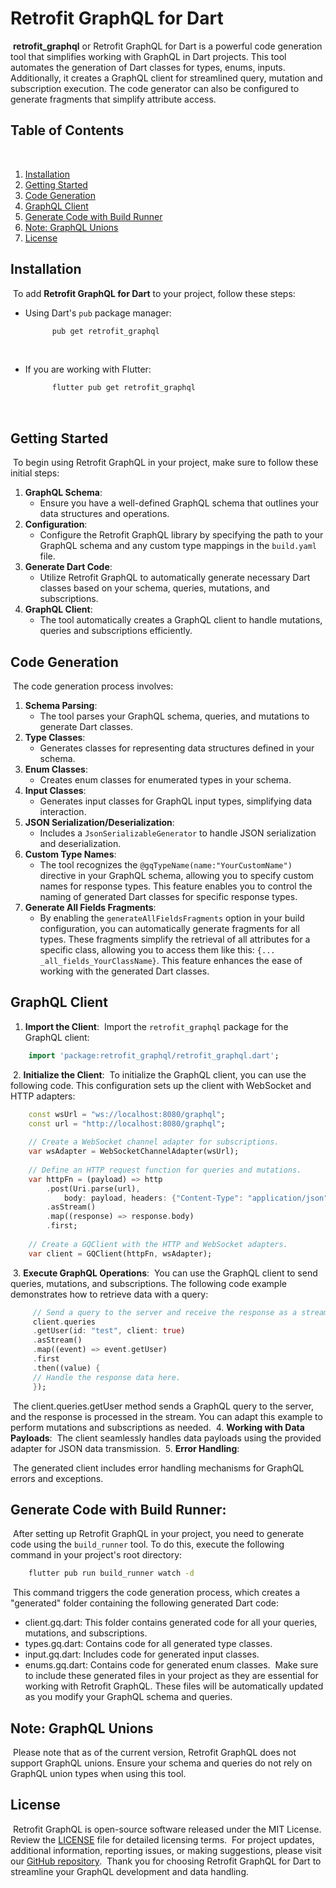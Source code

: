 # Retrofit GraphQL for Dart
​
**retrofit_graphql** or Retrofit GraphQL for Dart is a powerful code generation tool that simplifies working with GraphQL in Dart projects. This tool automates the generation of Dart classes for types, enums, inputs. Additionally, it creates a GraphQL client for streamlined query, mutation and subscription execution. The code generator can also be configured to generate fragments that simplify attribute access.
​
## Table of Contents
​
1. [Installation](#installation)
2. [Getting Started](#getting-started)
3. [Code Generation](#code-generation)
4. [GraphQL Client](#graphql-client)
5. [Generate Code with Build Runner](#generate-code-with-build-runner)
6. [Note: GraphQL Unions](#note-graphql-unions)
7. [License](#license)
​
## Installation
​
To add **Retrofit GraphQL for Dart** to your project, follow these steps:
​
- Using Dart's `pub` package manager:
​
  ```bash
        pub get retrofit_graphql
  ```
​
- If you are working with Flutter:
​
  ```bash
        flutter pub get retrofit_graphql
  ```
​
## Getting Started
​
To begin using Retrofit GraphQL in your project, make sure to follow these initial steps:
​
1. **GraphQL Schema**:
​
   - Ensure you have a well-defined GraphQL schema that outlines your data structures and operations.
​
2. **Configuration**:
​
   - Configure the Retrofit GraphQL library by specifying the path to your GraphQL schema and any custom type mappings in the `build.yaml` file.
​
3. **Generate Dart Code**:
​
   - Utilize Retrofit GraphQL to automatically generate necessary Dart classes based on your schema, queries, mutations, and subscriptions.
​
4. **GraphQL Client**:
   - The tool automatically creates a GraphQL client to handle mutations, queries and subscriptions efficiently.
​
## Code Generation
​
The code generation process involves:
​
1. **Schema Parsing**:
​
   - The tool parses your GraphQL schema, queries, and mutations to generate Dart classes.
​
2. **Type Classes**:
​
   - Generates classes for representing data structures defined in your schema.
​
3. **Enum Classes**:
​
   - Creates enum classes for enumerated types in your schema.
​
4. **Input Classes**:
​
   - Generates input classes for GraphQL input types, simplifying data interaction.
​
5. **JSON Serialization/Deserialization**:
​
   - Includes a `JsonSerializableGenerator` to handle JSON serialization and deserialization.
​
6. **Custom Type Names**:
​
   - The tool recognizes the `@gqTypeName(name:"YourCustomName")` directive in your GraphQL schema, allowing you to specify custom names for response types. This feature enables you to control the naming of generated Dart classes for specific response types.
​
7. **Generate All Fields Fragments**:
​
   - By enabling the `generateAllFieldsFragments` option in your build configuration, you can automatically generate fragments for all types. These fragments simplify the retrieval of all attributes for a specific class, allowing you to access them like this: `{... _all_fields_YourClassName}`. This feature enhances the ease of working with the generated Dart classes.
​
## GraphQL Client

1. **Import the Client**:
​
Import the `retrofit_graphql` package for the GraphQL client:
​
```dart
    import 'package:retrofit_graphql/retrofit_graphql.dart';
```
​
2. **Initialize the Client**:
​
To initialize the GraphQL client, you can use the following code. This configuration sets up the client with WebSocket and HTTP adapters:
​
```dart
    const wsUrl = "ws://localhost:8080/graphql";
    const url = "http://localhost:8080/graphql";
​
    // Create a WebSocket channel adapter for subscriptions.
    var wsAdapter = WebSocketChannelAdapter(wsUrl);
​
    // Define an HTTP request function for queries and mutations.
    var httpFn = (payload) => http
        .post(Uri.parse(url),
            body: payload, headers: {"Content-Type": "application/json"})
        .asStream()
        .map((response) => response.body)
        .first;
​
    // Create a GQClient with the HTTP and WebSocket adapters.
    var client = GQClient(httpFn, wsAdapter);
```
​
3. **Execute GraphQL Operations**:
​
You can use the GraphQL client to send queries, mutations, and subscriptions. The following code example demonstrates how to retrieve data with a query:
​
```dart
     // Send a query to the server and receive the response as a stream.
     client.queries
     .getUser(id: "test", client: true)
     .asStream()
     .map((event) => event.getUser)
     .first
     .then((value) {
     // Handle the response data here.
     });
```
​
The client.queries.getUser method sends a GraphQL query to the server, and the response is processed in the stream. You can adapt this example to perform mutations and subscriptions as needed.
​
4. **Working with Data Payloads**:
​
   The client seamlessly handles data payloads using the provided adapter for JSON data transmission.
​
5. **Error Handling**:

​
   The generated client includes error handling mechanisms for GraphQL errors and exceptions.
​
## Generate Code with Build Runner:
​
After setting up Retrofit GraphQL in your project, you need to generate code using the `build_runner` tool. To do this, execute the following command in your project's root directory:
​
```bash
    flutter pub run build_runner watch -d
```
​
This command triggers the code generation process, which creates a "generated" folder containing the following generated Dart code:
​
- client.gq.dart: This folder contains generated code for all your queries, mutations, and subscriptions.
- types.gq.dart: Contains code for all generated type classes.
- input.gq.dart: Includes code for generated input classes.
- enums.gq.dart: Contains code for generated enum classes.
​
Make sure to include these generated files in your project as they are essential for working with Retrofit GraphQL. These files will be automatically updated as you modify your GraphQL schema and queries.
​
## Note: GraphQL Unions
​
Please note that as of the current version, Retrofit GraphQL does not support GraphQL unions. Ensure your schema and queries do not rely on GraphQL union types when using this tool.
​
## License
​
Retrofit GraphQL is open-source software released under the MIT License. Review the [LICENSE](LICENSE) file for detailed licensing terms.
​
For project updates, additional information, reporting issues, or making suggestions, please visit our [GitHub repository](https://github.dev/Oualitsen/Retrofi-Graphql-For-Dart).
​
Thank you for choosing Retrofit GraphQL for Dart to streamline your GraphQL development and data handling.